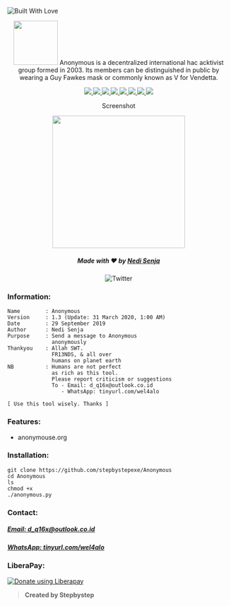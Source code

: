 <p align="left">
  <a><img title="Built With Love" src="https://forthebadge.com/images/badges/built-with-love.svg" ></a>
 </p>
<p align="center">
  <img src="Logo.png" width="100">
  Anonymous is a decentralized international hac acktivist group formed in 2003. Its members can be distinguished in public by wearing a Guy Fawkes mask or commonly known as V for Vendetta.
</p>
<p align="center">
  <a href="https://www.python.org">
    <img src="https://img.shields.io/badge/Python-3.8-blue.svg">
  </a>
  <a href="https://github.com/stepbystepexe/Anonymous/blob/master/LICENSE">
    <img src="https://img.shields.io/badge/License-MIT-red.svg">
  </a>
  <a href="https://github.com/stepbystepexe/Anonymous/releases">
    <img src="https://img.shields.io/badge/Release-1.3-success.svg">
  </a>
  <a href="https://github.com/stepbystepexe/Anonymous/pulls">
    <img src="https://img.shields.io/badge/Pull%20Request-0-important.svg">
  </a>
  <a href="https://github.com/stepbystepexe/Anonymous/projects">
    <img src="https://img.shields.io/badge/Projects-None-blueviolet.svg">
  </a>
  <a href="https://github.com/stepbystepexe/Anonymous/issues">
    <img src="https://img.shields.io/badge/Issues-1-yellowgreen.svg">
  </a>
  <a href="https://github.com/stepbystepexe/Anonymous/security/policy">
    <img src="https://img.shields.io/badge/Security-Policy-ff69b4.svg">
  </a>
  <a href="https://opensource.org">
    <img src="https://img.shields.io/badge/Open%20Source-●-lightgrey.svg">
  </a>
</p>
<p align="center">
  Screenshot
</p>
<p align="center">
  <img src="Skrinsut.png" width="300">
</p>
<h5>
<p align="center">
  Made with ❤️ by <a href="https://github.com/stepbystepexe">Nedi Senja</a>
</p>
</h5>
<p align="center">
 <img src="https://img.shields.io/twitter/url?url=https%3A%2F%2Fgithub.com%2Stepbystepexe%2FAnonymous" alt="Twitter">
</p>

### Information:
```text
Name        : Anonymous
Version     : 1.3 (Update: 31 March 2020, 1:00 AM)
Date        : 29 September 2019
Author      : Nedi Senja
Purpose     : Send a message to Anonymous
              anonymously
Thankyou    : Allah SWT.
              FR13NDS, & all over
              humans on planet earth
NB          : Humans are not perfect
              as rich as this tool.
              Please report criticism or suggestions
              To - Email: d_q16x@outlook.co.id
                 - WhatsApp: tinyurl.com/wel4alo

[ Use this tool wisely. Thanks ]
```

### Features:
+ anonymouse.org

### Installation:
```text
git clone https://github.com/stepbystepexe/Anonymous
cd Anonymous
ls
chmod +x
./anonymous.py
```
### Contact:

<h5> <a href="http://d_q16x@outlook.co.id">Email: d_q16x@outlook.co.id</a>
</h5>
<h5> <a href="https://tinyurl.com/wel4alo">WhatsApp: tinyurl.com/wel4alo</a>
</h5>

### LiberaPay:
<noscript><a href="https://liberapay.com/stepbystepexe/donate"><img alt="Donate using Liberapay" src="https://liberapay.com/assets/widgets/donate.svg"></a></noscript>

>**Created by Stepbystep**
